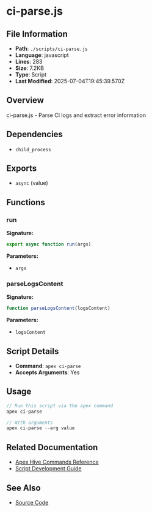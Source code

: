 # ci-parse.js

## File Information

- **Path**: `./scripts/ci-parse.js`
- **Language**: javascript
- **Lines**: 283
- **Size**: 7.2KB
- **Type**: Script
- **Last Modified**: 2025-07-04T19:45:39.570Z

## Overview

ci-parse.js - Parse CI logs and extract error information

## Dependencies

- `child_process`

## Exports

- `async` (value)

## Functions

### run

**Signature:**
```javascript
export async function run(args)
```

**Parameters:**
- `args`

### parseLogsContent

**Signature:**
```javascript
function parseLogsContent(logsContent)
```

**Parameters:**
- `logsContent`

## Script Details

- **Command**: `apex ci-parse`
- **Accepts Arguments**: Yes

## Usage

```javascript
// Run this script via the apex command
apex ci-parse

// With arguments
apex ci-parse --arg value
```

## Related Documentation

- [Apex Hive Commands Reference](../architecture/reference/commands/)
- [Script Development Guide](../development/scripts/)

## See Also

- [Source Code](./scripts/ci-parse.js)
